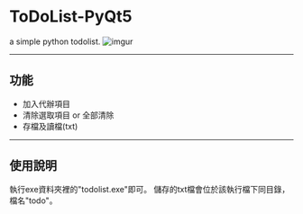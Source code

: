 # ToDoList-PyQt5
a simple python todolist.
![imgur]( https://imgur.com/VHTyYws "main_window" )

---
## 功能
* 加入代辦項目
* 清除選取項目 or 全部清除
* 存檔及讀檔(txt)

---
## 使用說明
執行exe資料夾裡的"todolist.exe"即可。
儲存的txt檔會位於該執行檔下同目錄，檔名"todo"。
